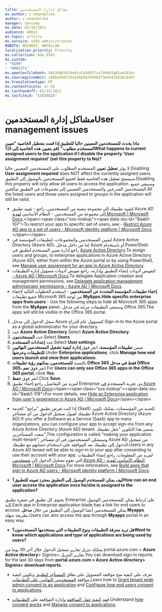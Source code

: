 ```yaml
---
title: مشاكل إدارة المستخدمين
ms.author: v-smandalika
author: v-smandalika
manager: dansimp
ms.date: 03/19/2021
audience: Admin
ms.topic: article
ms.service: o365-administration
ROBOTS: NOINDEX, NOFOLLOW
localization_priority: Priority
ms.collection: Adm_O365
ms.custom:
- "9209"
- "9005371"
ms.openlocfilehash: 4b61686381de0cafa38857ca7a96b3a81aa191ec
ms.sourcegitcommit: c08bed4071baa3bb5879496df3ed44fb828c8367
ms.translationtype: MT
ms.contentlocale: ar-SA
ms.lasthandoff: 03/19/2021
ms.locfileid: "51034815"
---
```

# <a name="user-management-issues"></a><span data-ttu-id="8aab1-102">مشاكل إدارة المستخدمين</span><span class="sxs-lookup"><span data-stu-id="8aab1-102">User management issues</span></span>

<span data-ttu-id="8aab1-103">**ماذا يحدث للمستخدمين المعينين حاليا للتطبيق إذا قمت بتعطيل الخاصية "تعيين المستخدم مطلوب" (قم بتعيين هذه الخاصية إلى لا)؟**</span><span class="sxs-lookup"><span data-stu-id="8aab1-103">**What happens to current assigned users to the application if I disable the property ‘User assignment required’ (set this property to No)?**</span></span>

<span data-ttu-id="8aab1-104">لا يؤثر **تعطيل تعيين** المستخدم المطلوب على المستخدمين المعينين حاليا.</span><span class="sxs-lookup"><span data-stu-id="8aab1-104">Disabling **User assignment required** does NOT affect the currently assigned users.</span></span> <span data-ttu-id="8aab1-105">سيسمح تعطيل هذه الخاصية فقط لجميع المستخدمين بالوصول إلى التطبيق.</span><span class="sxs-lookup"><span data-stu-id="8aab1-105">Disabling this property will only allow all users to access the application.</span></span> <span data-ttu-id="8aab1-106">وسيبقى جميع المستخدمين المدرجين والمستخدمين المعينين إلى مجموعات في التطبيق صالحين.</span><span class="sxs-lookup"><span data-stu-id="8aab1-106">All the listed users and those users assigned to groups in the application will still be valid.</span></span>

- <span data-ttu-id="8aab1-107">لتقييد تطبيقك إلى مجموعة معينة من المستخدمين، راجع - تقييد تطبيق Azure AD إلى مجموعة من المستخدمين - النظام الأساسي [لهوية Microsoft | Microsoft Docs](https://docs.microsoft.com/azure/active-directory/develop/howto-restrict-your-app-to-a-set-of-users#:~:text=Select%20the%20application%20you%20want%2cand%20set%20it%20to%20Yes.).</span><span class="sxs-lookup"><span data-stu-id="8aab1-107">To restrict your app to specific set of users, see - [Restrict Azure AD app to a set of users - Microsoft identity platform | Microsoft Docs](https://docs.microsoft.com/azure/active-directory/develop/howto-restrict-your-app-to-a-set-of-users#:~:text=Select%20the%20application%20you%20want%2cand%20set%20it%20to%20Yes.).</span></span>
- <span data-ttu-id="8aab1-108">لتعيين المستخدمين والمجموعات، لتطبيقات المؤسسة في Azure Active Directory (Azure AD)، إما من داخل مدخل Azure أو باستخدام PowerShell، راجع إدارة تعيين المستخدم لتطبيق في [Azure Active Directory](https://docs.microsoft.com/azure/active-directory/manage-apps/assign-user-or-group-access-portal).</span><span class="sxs-lookup"><span data-stu-id="8aab1-108">To assign users and groups, to enterprise applications in Azure Active Directory (Azure AD), either from within the Azure portal or by using PowerShell, see [Manage user assignment for an app in Azure Active Directory](https://docs.microsoft.com/azure/active-directory/manage-apps/assign-user-or-group-access-portal).</span></span>
- <span data-ttu-id="8aab1-109">لتفويض أذونات إنشاء التطبيق وإدارته، راجع تفويض أذونات مسؤول إدارة التطبيقات [- Azure AD | Microsoft Docs](https://docs.microsoft.com/azure/active-directory/roles/delegate-app-roles).</span><span class="sxs-lookup"><span data-stu-id="8aab1-109">To delegate Application creation and management permissions, see [Delegate application management administrator permissions - Azure AD | Microsoft Docs](https://docs.microsoft.com/azure/active-directory/roles/delegate-app-roles).</span></span>
- <span data-ttu-id="8aab1-110">**إخفاء تطبيقات المؤسسة المحددة عن المستخدمين** - استخدم الخطوات التالية لإخفاء جميع تطبيقات Microsoft 365 من لوحة **MyApps.**</span><span class="sxs-lookup"><span data-stu-id="8aab1-110">**Hide specific enterprise apps from users** - Use the following steps to hide all Microsoft 365 apps from the **MyApps** panel.</span></span> <span data-ttu-id="8aab1-111">وستبقى التطبيقات مرئية في مدخل Office 365.</span><span class="sxs-lookup"><span data-stu-id="8aab1-111">The apps will still be visible in the Office 365 portal.</span></span>

 1. <span data-ttu-id="8aab1-112">سجل الدخول إلى مدخل Azure كمسؤول عام للدراج.</span><span class="sxs-lookup"><span data-stu-id="8aab1-112">Sign-in to the Azure portal as a global administrator for your directory.</span></span> 
 2. <span data-ttu-id="8aab1-113">حدد **Azure Active Directory**.</span><span class="sxs-lookup"><span data-stu-id="8aab1-113">Select **Azure Active Directory**.</span></span> 
 3. <span data-ttu-id="8aab1-114">حدد **المستخدمون**.</span><span class="sxs-lookup"><span data-stu-id="8aab1-114">Select **Users**.</span></span> 
 4. <span data-ttu-id="8aab1-115">حدد **إعدادات المستخدم**.</span><span class="sxs-lookup"><span data-stu-id="8aab1-115">Select **User settings**.</span></span> 
 5. <span data-ttu-id="8aab1-116">ضمن **تطبيقات المؤسسة،** انقر فوق **إدارة كيفية تشغيل المستخدمين النهائيين للتطبيقات وعرضها**.</span><span class="sxs-lookup"><span data-stu-id="8aab1-116">Under **Enterprise applications**, click **Manage how end users launch and view their applications**.</span></span> 
 6. <span data-ttu-id="8aab1-117">بالنسبة **للمستخدمين، يمكنهم رؤية تطبيقات Office 365 فقط في مدخل Office 365،** انقر فوق **نعم**.</span><span class="sxs-lookup"><span data-stu-id="8aab1-117">For **Users can only see Office 365 apps in the Office 365 portal**, click **Yes**.</span></span> 
 7. <span data-ttu-id="8aab1-118">انقر فوق **حفظ**.</span><span class="sxs-lookup"><span data-stu-id="8aab1-118">Click **Save**.</span></span> 
 8. <span data-ttu-id="8aab1-119">لمزيد من التفاصيل، راجع إخفاء تطبيق Enterprise من تجربة المستخدم [في Azure AD | Microsoft Docs](https://docs.microsoft.com/azure/active-directory/manage-apps/hide-application-from-user-portal#:~:text=%20Hide%20an%20application%20from%20the%20end%20user,6%20Click%20Properties.%207%20Click%20Save.%20See%20More.)</span><span class="sxs-lookup"><span data-stu-id="8aab1-119">For more details, see [Hide an Enterprise application from user's experience in Azure AD | Microsoft Docs](https://docs.microsoft.com/azure/active-directory/manage-apps/hide-application-from-user-portal#:~:text=%20Hide%20an%20application%20from%20the%20end%20user,6%20Click%20Properties.%207%20Click%20Save.%20See%20More.)</span></span>

- <span data-ttu-id="8aab1-120">إذا كنت تعرض تطبيق "برامج" كخدمة (SaaS) للعديد من المؤسسات، يمكنك تكوين تطبيقك لقبول تسجيل الدخول من أي مستأجر Azure Active Directory (Azure AD).</span><span class="sxs-lookup"><span data-stu-id="8aab1-120">If you offer a Software as a Service (SaaS) app to many organizations, you can configure your app to accept sign-ins from any Azure Active Directory (Azure AD) tenant.</span></span> <span data-ttu-id="8aab1-121">يسمى هذا التكوين "جعل تطبيقك متعدد المستأجرين".</span><span class="sxs-lookup"><span data-stu-id="8aab1-121">This configuration is called "making your application multi-tenant".</span></span> <span data-ttu-id="8aab1-122">وسيتمكن المستخدمون في أي مستأجر Azure AD من تسجيل الدخول إلى تطبيقك بعد الموافقة على استخدام حسابهم مع تطبيقك.</span><span class="sxs-lookup"><span data-stu-id="8aab1-122">Users in any Azure AD tenant will be able to sign-in to your app after consenting to use their account with your app.</span></span> <span data-ttu-id="8aab1-123">لمزيد من المعلومات، راجع إنشاء التطبيقات التي تقوم تسجيل الدخول إلى [مستخدمي Azure AD - النظام الأساسي لهوية Microsoft | Microsoft Docs](https://docs.microsoft.com/azure/active-directory/develop/howto-convert-app-to-be-multi-tenant).</span><span class="sxs-lookup"><span data-stu-id="8aab1-123">For more information, see [Build apps that sign in Azure AD users - Microsoft identity platform | Microsoft Docs](https://docs.microsoft.com/azure/active-directory/develop/howto-convert-app-to-be-multi-tenant).</span></span>

- <span data-ttu-id="8aab1-124">**كيف يمكن للمستخدم الوصول إلى التطبيق بمجرد تعيينه للتطبيق؟**</span><span class="sxs-lookup"><span data-stu-id="8aab1-124">**How can an end user access the application once he/she is assigned to the application?**</span></span>

<span data-ttu-id="8aab1-125">يحتوي كل تطبيق في شفرة تطبيق Enterprise على ارتباط يمكن للمستخدمين الوصول إليه.</span><span class="sxs-lookup"><span data-stu-id="8aab1-125">Each app in Enterprise application blade has a link for end users to access.</span></span> <span data-ttu-id="8aab1-126">يمكن للمستخدمين أيضا الوصول إلى التطبيق من خلال **مدخل Myapps** بطريقة سهلة.</span><span class="sxs-lookup"><span data-stu-id="8aab1-126">Users can also access the app through **Myapps** portal in an easy way.</span></span>

- <span data-ttu-id="8aab1-127">**هل تريد معرفة التطبيقات ونوع التطبيقات التي يستخدمها المستخدمون؟**</span><span class="sxs-lookup"><span data-stu-id="8aab1-127">**Want to know which applications and type of applications are being used by users?**</span></span>

<span data-ttu-id="8aab1-128">يمكنك تنزيل تقارير تسجيل الدخول خلال آخر 30 يوما من portal.azure.com > **Azure Active directory**> Signins> تقارير التنزيل.</span><span class="sxs-lookup"><span data-stu-id="8aab1-128">You can download sign-in reports for the last 30 days from **portal.azure.com > Azure Active directory> Signins> download reports**.</span></span>

- <span data-ttu-id="8aab1-129">تعرف على كيفية منح موافقة المسؤول على نطاق [المستأجر لتطبيق](https://docs.microsoft.com/azure/active-directory/manage-apps/grant-admin-consent) وتكوين كيفية موافقة [المستخدمين النهائيين على التطبيقات.](https://docs.microsoft.com/azure/active-directory/manage-apps/configure-user-consent)</span><span class="sxs-lookup"><span data-stu-id="8aab1-129">Learn how to [Grant tenant wide admin consent to an application](https://docs.microsoft.com/azure/active-directory/manage-apps/grant-admin-consent) and [Configure how end users consent to applications](https://docs.microsoft.com/azure/active-directory/manage-apps/configure-user-consent).</span></span>

- <span data-ttu-id="8aab1-130">فهم [كيفية عمل الموافقة](https://docs.microsoft.com/azure/active-directory/develop/v2-permissions-and-consent) وإدارة الموافقة على [التطبيقات](https://docs.microsoft.com/azure/active-directory/manage-apps/manage-consent-requests).</span><span class="sxs-lookup"><span data-stu-id="8aab1-130">Understand [how consent works](https://docs.microsoft.com/azure/active-directory/develop/v2-permissions-and-consent) and [Manage consent to applications](https://docs.microsoft.com/azure/active-directory/manage-apps/manage-consent-requests).</span></span>


